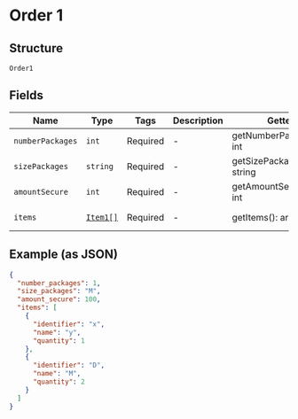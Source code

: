 
# Order 1

## Structure

`Order1`

## Fields

| Name | Type | Tags | Description | Getter | Setter |
|  --- | --- | --- | --- | --- | --- |
| `numberPackages` | `int` | Required | - | getNumberPackages(): int | setNumberPackages(int numberPackages): void |
| `sizePackages` | `string` | Required | - | getSizePackages(): string | setSizePackages(string sizePackages): void |
| `amountSecure` | `int` | Required | - | getAmountSecure(): int | setAmountSecure(int amountSecure): void |
| `items` | [`Item1[]`](/doc/models/item-1.md) | Required | - | getItems(): array | setItems(array items): void |

## Example (as JSON)

```json
{
  "number_packages": 1,
  "size_packages": "M",
  "amount_secure": 100,
  "items": [
    {
      "identifier": "x",
      "name": "y",
      "quantity": 1
    },
    {
      "identifier": "D",
      "name": "M",
      "quantity": 2
    }
  ]
}
```

